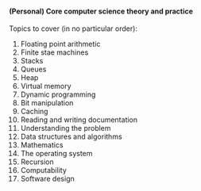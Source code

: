 #### (Personal) Core computer science theory and practice

Topics to cover (in no particular order):

1. Floating point arithmetic
2. Finite stae machines
3. Stacks
4. Queues
5. Heap
5. Virtual memory
6. Dynamic programming
7. Bit manipulation
8. Caching
9. Reading and writing documentation
10. Understanding the problem
11. Data structures and algorithms
12. Mathematics
12. The operating system
13. Recursion
14. Computability
15. Software design
